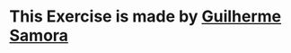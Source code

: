# This Exercise is made by [Guilherme Samora](https://github.com/guipsamora "Click here to checkout his GitHub")
